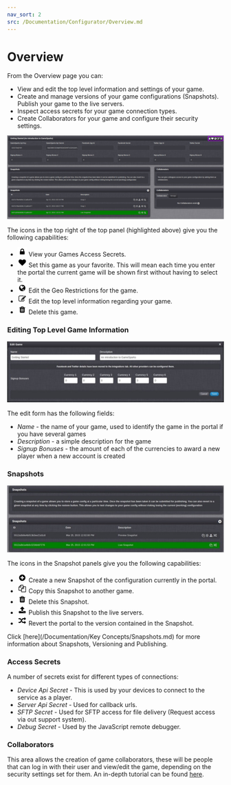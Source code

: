 ```yaml
---
nav_sort: 2
src: /Documentation/Configurator/Overview.md
---
```


# Overview

From the Overview page you can:

* View and edit the top level information and settings of your game.
* Create and manage versions of your game configurations (Snapshots). Publish your game to the live servers.
* Inspect access secrets for your game connection types.
* Create Collaborators for your game and configure their security settings.

![](img/Overview/1.png)

The icons in the top right of the top panel (highlighted above) give you the following capabilities:

  * ![](/img/fa/lock.png) View your Games Access Secrets.
  * ![](/img/fa/heart.png) Set this game as your favorite. This will mean each time you enter the portal the current game will be shown first without having to select it.
  * ![](/img/fa/globe.png) Edit the Geo Restrictions for the game.
  * ![](/img/fa/edit.png) Edit the top level information regarding your game.
  * ![](/img/fa/trash.png) Delete this game.

### Editing Top Level Game Information

![](img/Overview/2.jpg)

The edit form has the following fields:

  * *Name* \- the name of your game, used to identify the game in the portal if you have several games
  * *Description* \- a simple description for the game
  * *Signup Bonuses* \- the amount of each of the currencies to award a new player when a new account is created

### Snapshots

![](img/Overview/3.jpg)

The icons in the Snapshot panels give you the following capabilities:

  * ![](/img/fa/plus-circle.png) Create a new Snapshot of the configuration currently in the portal.
  * ![](/img/fa/copy.png) Copy this Snapshot to another game.
  * ![](/img/fa/trash.png) Delete this Snapshot.
  * ![](/img/fa/upload.png) Publish this Snapshot to the live servers.
  * ![](/img/fa/random.png) Revert the portal to the version contained in the Snapshot.

Click [here](/Documentation/Key Concepts/Snapshots.md) for more information about Snapshots, Versioning and Publishing.

### Access Secrets

A number of secrets exist for different types of connections:

  * *Device Api Secret* \- This is used by your devices to connect to the service as a player.
  * *Server Api Secret* \- Used for callback urls.
  * *SFTP Secret* \- Used for SFTP access for file delivery (Request access via out support system).
  * *Debug Secret* \- Used by the JavaScript remote debugger.

### Collaborators

This area allows the creation of game collaborators, these will be people that can log in with their user and view/edit the game, depending on the security settings set for them. An in-depth tutorial can be found [here](/Documentation/Configurator/Capabilities.md).
